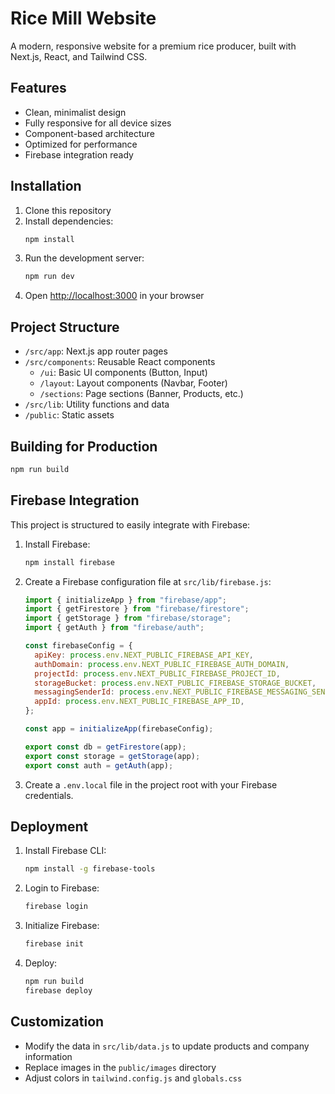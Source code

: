# Rice Mill Website

A modern, responsive website for a premium rice producer, built with Next.js, React, and Tailwind CSS.

## Features

- Clean, minimalist design
- Fully responsive for all device sizes
- Component-based architecture
- Optimized for performance
- Firebase integration ready

## Installation

1. Clone this repository
2. Install dependencies:
   ```bash
   npm install
   ```
3. Run the development server:
   ```bash
   npm run dev
   ```
4. Open [http://localhost:3000](http://localhost:3000) in your browser

## Project Structure

- `/src/app`: Next.js app router pages
- `/src/components`: Reusable React components
  - `/ui`: Basic UI components (Button, Input)
  - `/layout`: Layout components (Navbar, Footer)
  - `/sections`: Page sections (Banner, Products, etc.)
- `/src/lib`: Utility functions and data
- `/public`: Static assets

## Building for Production

```bash
npm run build
```

## Firebase Integration

This project is structured to easily integrate with Firebase:

1. Install Firebase:

   ```bash
   npm install firebase
   ```

2. Create a Firebase configuration file at `src/lib/firebase.js`:

   ```javascript
   import { initializeApp } from "firebase/app";
   import { getFirestore } from "firebase/firestore";
   import { getStorage } from "firebase/storage";
   import { getAuth } from "firebase/auth";

   const firebaseConfig = {
     apiKey: process.env.NEXT_PUBLIC_FIREBASE_API_KEY,
     authDomain: process.env.NEXT_PUBLIC_FIREBASE_AUTH_DOMAIN,
     projectId: process.env.NEXT_PUBLIC_FIREBASE_PROJECT_ID,
     storageBucket: process.env.NEXT_PUBLIC_FIREBASE_STORAGE_BUCKET,
     messagingSenderId: process.env.NEXT_PUBLIC_FIREBASE_MESSAGING_SENDER_ID,
     appId: process.env.NEXT_PUBLIC_FIREBASE_APP_ID,
   };

   const app = initializeApp(firebaseConfig);

   export const db = getFirestore(app);
   export const storage = getStorage(app);
   export const auth = getAuth(app);
   ```

3. Create a `.env.local` file in the project root with your Firebase credentials.

## Deployment

1. Install Firebase CLI:

   ```bash
   npm install -g firebase-tools
   ```

2. Login to Firebase:

   ```bash
   firebase login
   ```

3. Initialize Firebase:

   ```bash
   firebase init
   ```

4. Deploy:
   ```bash
   npm run build
   firebase deploy
   ```

## Customization

- Modify the data in `src/lib/data.js` to update products and company information
- Replace images in the `public/images` directory
- Adjust colors in `tailwind.config.js` and `globals.css`
